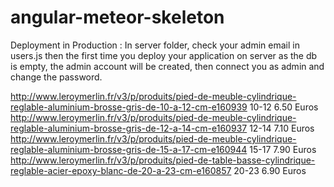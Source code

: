 # angular-meteor-skeleton

Deployment in Production : In server folder, check your admin email in users.js then the first time you deploy your application on server as the db is empty, the admin account will be created,
then connect you as admin and change the password.


http://www.leroymerlin.fr/v3/p/produits/pied-de-meuble-cylindrique-reglable-aluminium-brosse-gris-de-10-a-12-cm-e160939       10-12    6.50 Euros
http://www.leroymerlin.fr/v3/p/produits/pied-de-meuble-cylindrique-reglable-aluminium-brosse-gris-de-12-a-14-cm-e160937       12-14    7.10 Euros
http://www.leroymerlin.fr/v3/p/produits/pied-de-meuble-cylindrique-reglable-aluminium-brosse-gris-de-15-a-17-cm-e160944       15-17    7.90 Euros
http://www.leroymerlin.fr/v3/p/produits/pied-de-table-basse-cylindrique-reglable-acier-epoxy-blanc-de-20-a-23-cm-e160857      20-23    6.90 Euros
